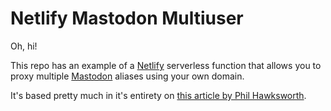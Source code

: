 # Netlify Mastodon Multiuser

Oh, hi!

This repo has an example of a [Netlify](https://netlify.com/) serverless function that allows you to proxy multiple [Mastodon](https://joinmastodon.org) aliases using your own domain.

It's based pretty much in it's entirety on [this article by Phil Hawksworth](https://www.hawksworx.com/blog/alias-your-mastodon-username-to-your-domain-with-one-netlify-config-setting/).
